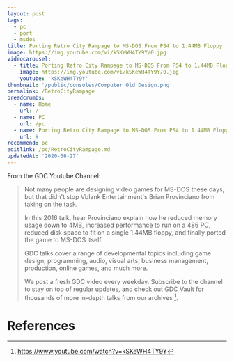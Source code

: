 ```yaml
---
layout: post
tags:
  - pc
  - port
  - msdos
title: Porting Retro City Rampage to MS-DOS From PS4 to 1.44MB Floppy
image: https://img.youtube.com/vi/kSKeWH4TY9Y/0.jpg
videocarousel:
  - title: Porting Retro City Rampage to MS-DOS From PS4 to 1.44MB Floppy
    image: https://img.youtube.com/vi/kSKeWH4TY9Y/0.jpg
    youtube: 'kSKeWH4TY9Y'
thumbnail: '/public/consoles/Computer Old Design.png'
permalink: /RetroCityRampage
breadcrumbs:
  - name: Home
    url: /
  - name: PC
    url: /pc
  - name: Porting Retro City Rampage to MS-DOS From PS4 to 1.44MB Floppy
    url: #
recommend: pc
editlink: /pc/RetroCityRampage.md
updatedAt: '2020-06-27'
---
```

From the GDC Youtube Channel:

> Not many people are designing video games for MS-DOS these days, but that didn't stop Vblank Entertainment's Brian Provinciano from taking on the task. 
>
> In this 2016 talk, hear Provinciano explain how he reduced memory usage down to 4MB, increased performance to run on a 486 PC, reduced disk space to fit on a single 1.44MB floppy, and finally ported the game to MS-DOS itself.
>
> GDC talks cover a range of developmental topics including game design, programming, audio, visual arts, business management, production, online games, and much more. 
>
> We post a fresh GDC video every weekday.  Subscribe to the channel to stay on top of regular updates, and check out GDC Vault  for thousands of more in-depth talks from our archives [^1].

# References
[^1]: https://www.youtube.com/watch?v=kSKeWH4TY9Y
